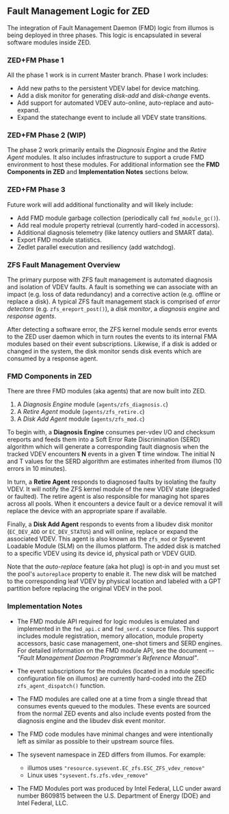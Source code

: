 ## Fault Management Logic for ZED ##

The integration of Fault Management Daemon (FMD) logic from illumos
is being deployed in three phases. This logic is encapsulated in
several software modules inside ZED.

### ZED+FM Phase 1 ###

All the phase 1 work is in current Master branch. Phase I work includes:

* Add new paths to the persistent VDEV label for device matching.
* Add a disk monitor for generating _disk-add_ and _disk-change_ events.
* Add support for automated VDEV auto-online, auto-replace and auto-expand.
* Expand the statechange event to include all VDEV state transitions.

### ZED+FM Phase 2 (WIP) ###

The phase 2 work primarily entails the _Diagnosis Engine_ and the
_Retire Agent_ modules. It also includes infrastructure to support a
crude FMD environment to host these modules. For additional
information see the **FMD Components in ZED** and **Implementation
Notes** sections below.

### ZED+FM Phase 3 ###

Future work will add additional functionality and will likely include:

* Add FMD module garbage collection (periodically call `fmd_module_gc()`).
* Add real module property retrieval (currently hard-coded in accessors).
* Additional diagnosis telemetry (like latency outliers and SMART data).
* Export FMD module statistics.
* Zedlet parallel execution and resiliency (add watchdog).

### ZFS Fault Management Overview ###

The primary purpose with ZFS fault management is automated diagnosis
and isolation of VDEV faults. A fault is something we can associate
with an impact (e.g. loss of data redundancy) and a corrective action
(e.g. offline or replace a disk). A typical ZFS fault management stack
is comprised of _error detectors_ (e.g. `zfs_ereport_post()`), a _disk
monitor_, a _diagnosis engine_ and _response agents_.

After detecting a software error, the ZFS kernel module sends error
events to the ZED user daemon which in turn routes the events to its
internal FMA modules based on their event subscriptions. Likewise, if
a disk is added or changed in the system, the disk monitor sends disk
events which are consumed by a response agent.

### FMD Components in ZED ###

There are three FMD modules (aka agents) that are now built into ZED.

  1. A _Diagnosis Engine_ module (`agents/zfs_diagnosis.c`)
  2. A _Retire Agent_ module (`agents/zfs_retire.c`)
  3. A _Disk Add Agent_ module (`agents/zfs_mod.c`)

To begin with, a **Diagnosis Engine** consumes per-vdev I/O and checksum
ereports and feeds them into a Soft Error Rate Discrimination (SERD)
algorithm which will generate a corresponding fault diagnosis when the
tracked VDEV encounters **N** events in a given **T** time window. The
initial N and T values for the SERD algorithm are estimates inherited
from illumos (10 errors in 10 minutes).

In turn, a **Retire Agent** responds to diagnosed faults by isolating
the faulty VDEV. It will notify the ZFS kernel module of the new VDEV
state (degraded or faulted). The retire agent is also responsible for
managing hot spares across all pools. When it encounters a device fault
or a device removal it will replace the device with an appropriate
spare if available.

Finally, a **Disk Add Agent** responds to events from a libudev disk
monitor (`EC_DEV_ADD` or `EC_DEV_STATUS`) and will online, replace or
expand the associated VDEV. This agent is also known as the `zfs_mod`
or Sysevent Loadable Module (SLM) on the illumos platform. The added
disk is matched to a specific VDEV using its device id, physical path
or VDEV GUID.

Note that the _auto-replace_ feature (aka hot plug) is opt-in and you
must set the pool's `autoreplace` property to enable it. The new disk
will be matched to the corresponding leaf VDEV by physical location
and labeled with a GPT partition before replacing the original VDEV
in the pool.

### Implementation Notes ###

* The FMD module API required for logic modules is emulated and implemented
  in the `fmd_api.c` and `fmd_serd.c` source files. This support includes
  module registration, memory allocation, module property accessors, basic
  case management, one-shot timers and SERD engines.
  For detailed information on the FMD module API, see the document --
  _"Fault Management Daemon Programmer's Reference Manual"_.

* The event subscriptions for the modules (located in a module specific
  configuration file on illumos) are currently hard-coded into the ZED
  `zfs_agent_dispatch()` function.

* The FMD modules are called one at a time from a single thread that
  consumes events queued to the modules. These events are sourced from
  the normal ZED events and also include events posted from the diagnosis
  engine and the libudev disk event monitor.

* The FMD code modules have minimal changes and were intentionally left
  as similar as possible to their upstream source files.

* The sysevent namespace in ZED differs from illumos. For example:
    * illumos uses `"resource.sysevent.EC_zfs.ESC_ZFS_vdev_remove"`
    * Linux uses `"sysevent.fs.zfs.vdev_remove"`

* The FMD Modules port was produced by Intel Federal, LLC under award
  number B609815 between the U.S. Department of Energy (DOE) and Intel
  Federal, LLC.

